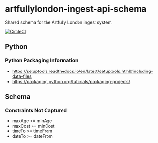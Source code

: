# artfullylondon-ingest-api-schema

Shared schema for the Artfully London ingest system.

[![CircleCI](https://circleci.com/gh/stevejay/artfullylondon-ingest-api-schema/tree/master.svg?style=svg)](https://circleci.com/gh/stevejay/artfullylondon-ingest-api-schema/tree/master)

## Python

### Python Packaging Information

- https://setuptools.readthedocs.io/en/latest/setuptools.html#including-data-files
- https://packaging.python.org/tutorials/packaging-projects/

## Schema

### Constraints Not Captured

- maxAge >= minAge
- maxCost >= minCost
- timeTo >= timeFrom
- dateTo >= dateFrom

